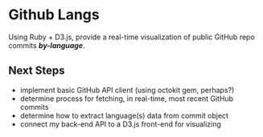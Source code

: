 # Github Langs

Using Ruby + D3.js, provide a real-time visualization of public GitHub repo commits ***by-language***.

## Next Steps
* implement basic GitHub API client (using octokit gem, perhaps?)
* determine process for fetching, in real-time, most recent GitHub commits
* determine how to extract language(s) data from commit object
* connect my back-end API to a D3.js front-end for visualizing
